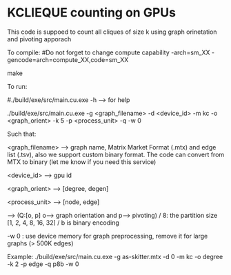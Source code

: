# KCLIEQUE counting on GPUs
This code is suppoed to count all cliques of size k using graph orinetation and pivoting apporach


To compile:
#Do not forget to change compute capability -arch=sm_XX -gencode=arch=compute_XX,code=sm_XX

make

To run:

#./build/exe/src/main.cu.exe -h --> for help

./build/exe/src/main.cu.exe -g <graph_filename> -d <device_id> -m kc -o <graph_orient> -k 5 -p <process_unit>  -q <Q8b> -w 0


Such that:

<graph_filename> --> graph name, Matrix Market Format (.mtx) and edge list (.tsv), also we support custom binary format. The code can convert from MTX to binary (let me know if you need this service)

<device_id> --> gpu id

<graph_orient> --> [degree, degen]

<process_unit> --> [node, edge]

<Q8b>--> (Q:[o, p]   o--> graph orientation and p--> pivoting) / 8: the partition size [1, 2, 4, 8, 16, 32] / b is binary encoding

-w 0 : use device memory for graph preprocessing, remove it for large graphs (> 500K edges)

Example:
./build/exe/src/main.cu.exe -g as-skitter.mtx -d 0 -m kc -o degree -k 2 -p edge  -q p8b -w 0




